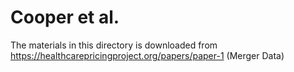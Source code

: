 # Cooper et al.

The materials in this directory is downloaded from https://healthcarepricingproject.org/papers/paper-1 (Merger Data)
